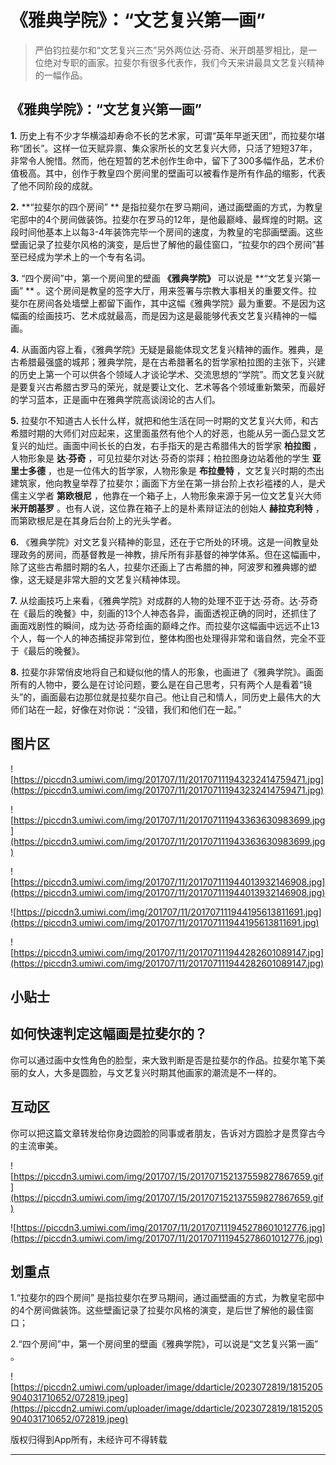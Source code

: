 # 《雅典学院》：“文艺复兴第一画”

> 严伯钧拉斐尔和“文艺复兴三杰”另外两位达·芬奇、米开朗基罗相比，是一位绝对专职的画家。拉斐尔有很多代表作，我们今天来讲最具文艺复兴精神的一幅作品。

## 《雅典学院》：“文艺复兴第一画”

 **1.** 历史上有不少才华横溢却寿命不长的艺术家，可谓“英年早逝天团”，而拉斐尔堪称“团长”。这样一位天赋异禀、集众家所长的文艺复兴大师，只活了短短37年，非常令人惋惜。然而，他在短暂的艺术创作生命中，留下了300多幅作品，艺术价值极高。其中，创作于教皇四个房间里的壁画可以被看作是所有作品的缩影，代表了他不同阶段的成就。

 **2.**  **“拉斐尔的四个房间” ** 是指拉斐尔在罗马期间，通过画壁画的方式，为教皇宅邸中的4个房间做装饰。拉斐尔在罗马的12年，是他最巅峰、最辉煌的时期。这段时间他基本上以每3-4年装饰完毕一个房间的速度，为教皇的宅邸画壁画。这些壁画记录了拉斐尔风格的演变，是后世了解他的最佳窗口，“拉斐尔的四个房间”甚至已经成为学术上的一个专有名词。

 **3.** “四个房间”中，第一个房间里的壁画 **《雅典学院》** 可以说是 **“文艺复兴第一画” ** 。这个房间是教皇的签字大厅，用来签署与宗教大事相关的重要文件。拉斐尔在房间各处墙壁上都留下画作，其中这幅《雅典学院》最为重要。不是因为这幅画的绘画技巧、艺术成就最高，而是因为这是最能够代表文艺复兴精神的一幅画。

 **4.** 从画面内容上看，《雅典学院》无疑是最能体现文艺复兴精神的画作。雅典，是古希腊最强盛的城邦；雅典学院，是在古希腊著名的哲学家柏拉图的主张下，兴建的历史上第一个可以供各个领域人才谈论学术、交流思想的“学院”。而文艺复兴就是要复兴古希腊古罗马的荣光，就是要让文化、艺术等各个领域重新繁荣，而最好的学习蓝本，正是画中在雅典学院高谈阔论的古人们。

 **5.** 拉斐尔不知道古人长什么样，就把和他生活在同一时期的文艺复兴大师，和古希腊时期的大师们对应起来，这里面虽然有他个人的好恶，也能从另一面凸显文艺复兴的灿烂。画面中间长长的白发，右手指天的是古希腊伟大的哲学家 **柏拉图** ，人物形象是 **达·芬奇** ，可见拉斐尔对达·芬奇的崇拜；柏拉图身边站着他的学生 **亚里士多德** ，也是一位伟大的哲学家，人物形象是 **布拉曼特** ，文艺复兴时期的杰出建筑家，他向教皇举荐了拉斐尔；画面下方坐在第一排台阶上衣衫褴褛的人，是犬儒主义学者 **第欧根尼** ，他靠在一个箱子上，人物形象来源于另一位文艺复兴大师 **米开朗基罗** 。也有人说，这位靠在箱子上的是朴素辩证法的创始人 **赫拉克利特** ，而第欧根尼是在其身后台阶上的光头学者。

 **6.** 《雅典学院》对文艺复兴精神的彰显，还在于它所处的环境。这是一间教皇处理政务的房间，而基督教是一神教，排斥所有非基督的神学体系。但在这幅画中，除了这些古希腊时期的名人，拉斐尔还画上了古希腊的神，阿波罗和雅典娜的塑像，这无疑是非常大胆的文艺复兴精神体现。

 **7.** 从绘画技巧上来看，《雅典学院》对成群的人物的处理不亚于达·芬奇。达·芬奇在《最后的晚餐》中，刻画的13个人神态各异，画面透视正确的同时，还抓住了画面戏剧性的瞬间，成为达·芬奇绘画的巅峰之作。而拉斐尔这幅画中远远不止13个人，每一个人的神态捕捉非常到位，整体构图也处理得非常和谐自然，完全不亚于《最后的晚餐》。

 **8.** 拉斐尔非常俏皮地将自己和疑似他的情人的形象，也画进了《雅典学院》。画面所有的人物中，要么是在讨论问题，要么是在自己思考，只有两个人是看着“镜头”的，画面最右边那位就是拉斐尔自己。他让自己和情人，同历史上最伟大的大师们站在一起，好像在对你说：“没错，我们和他们在一起。”

## 图片区

![https://piccdn3.umiwi.com/img/201707/11/201707111943232414759471.jpg](https://piccdn3.umiwi.com/img/201707/11/201707111943232414759471.jpg)

![https://piccdn3.umiwi.com/img/201707/11/201707111943363630983699.jpg](https://piccdn3.umiwi.com/img/201707/11/201707111943363630983699.jpg)

![https://piccdn3.umiwi.com/img/201707/11/201707111944013932146908.jpg](https://piccdn3.umiwi.com/img/201707/11/201707111944013932146908.jpg)

![https://piccdn3.umiwi.com/img/201707/11/201707111944195613811691.jpg](https://piccdn3.umiwi.com/img/201707/11/201707111944195613811691.jpg)

![https://piccdn3.umiwi.com/img/201707/11/201707111944282601089147.jpg](https://piccdn3.umiwi.com/img/201707/11/201707111944282601089147.jpg)

## 小贴士

## 如何快速判定这幅画是拉斐尔的？

你可以通过画中女性角色的脸型，来大致判断是否是拉斐尔的作品。拉斐尔笔下美丽的女人，大多是圆脸，与文艺复兴时期其他画家的潮流是不一样的。

## 互动区

你可以把这篇文章转发给你身边圆脸的同事或者朋友，告诉对方圆脸才是贯穿古今的主流审美。

![https://piccdn3.umiwi.com/img/201707/15/201707152137559827867659.gif](https://piccdn3.umiwi.com/img/201707/15/201707152137559827867659.gif)

![https://piccdn3.umiwi.com/img/201707/11/201707111945278601012776.jpg](https://piccdn3.umiwi.com/img/201707/11/201707111945278601012776.jpg)

## 划重点

1.“拉斐尔的四个房间” 是指拉斐尔在罗马期间，通过画壁画的方式，为教皇宅邸中的4个房间做装饰。这些壁画记录了拉斐尔风格的演变，是后世了解他的最佳窗口；

 2.“四个房间”中，第一个房间里的壁画《雅典学院》，可以说是“文艺复兴第一画” 。

![https://piccdn2.umiwi.com/uploader/image/ddarticle/2023072819/1815205904031710652/072819.jpeg](https://piccdn2.umiwi.com/uploader/image/ddarticle/2023072819/1815205904031710652/072819.jpeg)

版权归得到App所有，未经许可不得转载

---
